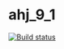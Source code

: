 # ahj_9_1
[![Build status](https://ci.appveyor.com/api/projects/status/8vav915kpe0df9jr?svg=true)](https://ci.appveyor.com/project/ZenkiOo/ahj-9-1)